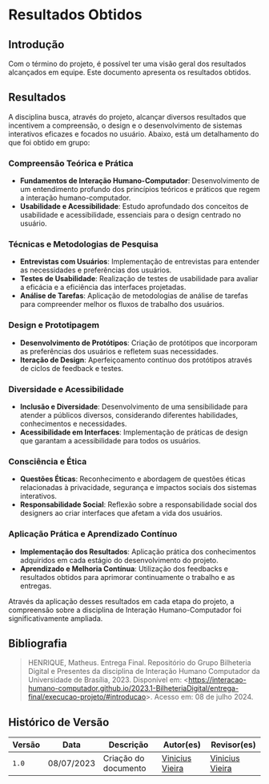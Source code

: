 # Resultados Obtidos

## Introdução
Com o término do projeto, é possível ter uma visão geral dos resultados alcançados em equipe. Este documento apresenta os resultados obtidos.

## Resultados
A disciplina busca, através do projeto, alcançar diversos resultados que incentivem a compreensão, o design e o desenvolvimento de sistemas interativos eficazes e focados no usuário. Abaixo, está um detalhamento do que foi obtido em grupo:

### Compreensão Teórica e Prática
* **Fundamentos de Interação Humano-Computador**: Desenvolvimento de um entendimento profundo dos princípios teóricos e práticos que regem a interação humano-computador.
* **Usabilidade e Acessibilidade**: Estudo aprofundado dos conceitos de usabilidade e acessibilidade, essenciais para o design centrado no usuário.

### Técnicas e Metodologias de Pesquisa
* **Entrevistas com Usuários**: Implementação de entrevistas para entender as necessidades e preferências dos usuários.
* **Testes de Usabilidade**: Realização de testes de usabilidade para avaliar a eficácia e a eficiência das interfaces projetadas.
* **Análise de Tarefas**: Aplicação de metodologias de análise de tarefas para compreender melhor os fluxos de trabalho dos usuários.

### Design e Prototipagem
* **Desenvolvimento de Protótipos**: Criação de protótipos que incorporam as preferências dos usuários e refletem suas necessidades.
* **Iteração de Design**: Aperfeiçoamento contínuo dos protótipos através de ciclos de feedback e testes.

### Diversidade e Acessibilidade
* **Inclusão e Diversidade**: Desenvolvimento de uma sensibilidade para atender a públicos diversos, considerando diferentes habilidades, conhecimentos e necessidades.
* **Acessibilidade em Interfaces**: Implementação de práticas de design que garantam a acessibilidade para todos os usuários.

### Consciência e Ética
* **Questões Éticas**: Reconhecimento e abordagem de questões éticas relacionadas à privacidade, segurança e impactos sociais dos sistemas interativos.
* **Responsabilidade Social**: Reflexão sobre a responsabilidade social dos designers ao criar interfaces que afetam a vida dos usuários.

### Aplicação Prática e Aprendizado Contínuo
* **Implementação dos Resultados**: Aplicação prática dos conhecimentos adquiridos em cada estágio do desenvolvimento do projeto.
* **Aprendizado e Melhoria Contínua**: Utilização dos feedbacks e resultados obtidos para aprimorar continuamente o trabalho e as entregas.

Através da aplicação desses resultados em cada etapa do projeto, a compreensão sobre a disciplina de Interação Humano-Computador foi significativamente ampliada.

## Bibliografia

> HENRIQUE, Matheus. Entrega Final. Repositório do Grupo Bilheteria Digital e Presentes da disciplina de Interação Humano Computador da Universidade de Brasília, 2023. Disponível em: <<https://interacao-humano-computador.github.io/2023.1-BilheteriaDigital/entrega-final/execucao-projeto/#introducao>>. Acesso em: 08 de julho 2024.

## Histórico de Versão

| Versão | Data       | Descrição            | Autor(es)                                              | Revisor(es)                                            |
| ------ | ---------- | -------------------- | ------------------------------------------------------ | ------------------------------------------------------ |
| `1.0`  | 08/07/2023 | Criação do documento | [Vinicius Vieira](https://github.com/viniciusvieira00) | [Vinicius Vieira](https://github.com/viniciusvieira00) |
